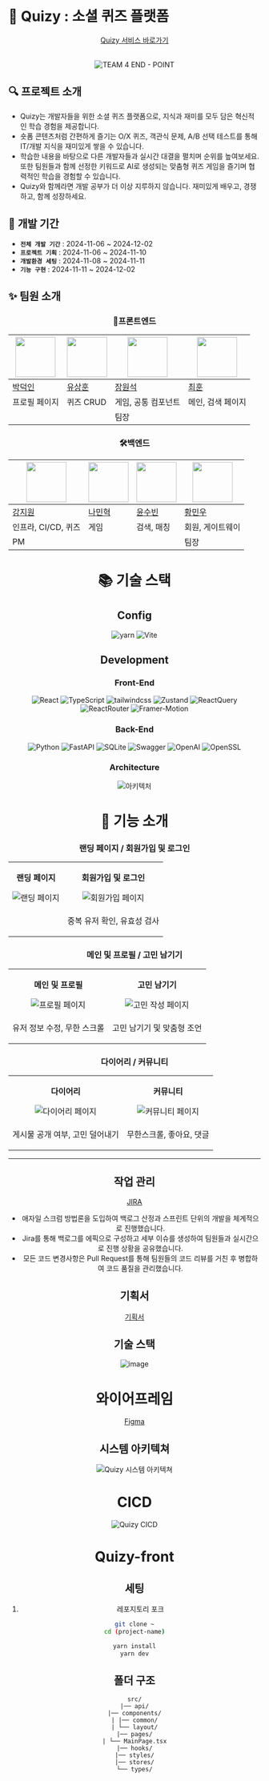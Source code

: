 # 🧐 Quizy : 소셜 퀴즈 플랫폼

<div align=center>
  <a href="https://quizy-fe.vercel.app/">Quizy 서비스 바로가기</a><Br/><Br/>

![TEAM 4 END - POINT](https://github.com/user-attachments/assets/0262f3d9-ab9e-44ec-8a86-5c7dd703a66f)

</div>

## 🔍 프로젝트 소개

- Quizy는 개발자들을 위한 소셜 퀴즈 플랫폼으로, 지식과 재미를 모두 담은 혁신적인 학습 경험을 제공합니다.
- 숏폼 콘텐츠처럼 간편하게 즐기는 O/X 퀴즈, 객관식 문제, A/B 선택 테스트를 통해 IT/개발 지식을 재미있게 쌓을 수 있습니다.
- 학습한 내용을 바탕으로 다른 개발자들과 실시간 대결을 펼치며 순위를 높여보세요. 또한 팀원들과 함께 선정한 키워드로 AI로 생성되는 맞춤형 퀴즈 게임을 즐기며 협력적인 학습을 경험할 수 있습니다.
- Quizy와 함께라면 개발 공부가 더 이상 지루하지 않습니다. 재미있게 배우고, 경쟁하고, 함께 성장하세요.

## 📅 개발 기간

- **`전체 개발 기간`** : 2024-11-06 ~ 2024-12-02
- **`프로젝트 기획`** : 2024-11-06 ~ 2024-11-10
- **`개발환경 세팅`** : 2024-11-08 ~ 2024-11-11
- **`기능 구현`** : 2024-11-11 ~ 2024-12-02

## ✨ 팀원 소개

<div align=center>

### 🚀프론트엔드

<div align=center>

| <img src="https://avatars.githubusercontent.com/u/50727457?v=4" width="80"> | <img src="https://avatars.githubusercontent.com/u/95310496?v=4" width="80"> | <img src="https://avatars.githubusercontent.com/u/122918159?v=4" width="80"> | <img src="https://avatars.githubusercontent.com/u/82489078?v=4" width="80"> |
| --------------------------------------------------------------------------- | --------------------------------------------------------------------------- | ---------------------------------------------------------------------------- | --------------------------------------------------------------------------- |
| [박덕인](https://github.com/kod0751)                                        | [유상훈](https://github.com/Yoos99)                                         | [장원석](https://github.com/Wonchang0314)                                    | [최훈](https://github.com/hoon-hoon)                                        |
| 프로필 페이지                                                               | 퀴즈 CRUD                                                                   | 게임, 공통 컴포넌트                                                          | 메인, 검색 페이지                                                           |
|                                                                             |                                                                             | 팀장                                                                         |                                                                             |

</div>

### 🛠️백엔드

<div align=center>

| <img src="https://avatars.githubusercontent.com/u/128073698?v=4" width="80"> | <img src="https://avatars.githubusercontent.com/u/112960401?v=4" width="80"> | <img src="https://avatars.githubusercontent.com/u/67736320?v=4" width="80"> | <img src="https://avatars.githubusercontent.com/u/97011190?v=4" width="80"> |
| ---------------------------------------------------------------------------- | ---------------------------------------------------------------------------- | --------------------------------------------------------------------------- | --------------------------------------------------------------------------- |
| [강지원](https://github.com/JiwonKKang)                                      | [나민혁](https://github.com/NaMinhyeok)                                      | [윤수빈](https://github.com/s0o0bn)                                         | [황민우](https://github.com/HMWG)                                           |
| 인프라, CI/CD, 퀴즈                                                          | 게임                                                                         | 검색, 매칭                                                                  | 회원, 게이트웨이                                                            |
| PM                                                                           |                                                                              |                                                                             | 팀장                                                                        |

</div>

# 📚 기술 스택

<div align=center>

## Config

![yarn](https://img.shields.io/badge/npm-2C8EBB?style=for-the-badge&logo=yarn&logoColor=white)
![Vite](https://img.shields.io/badge/vite-646CFF?style=for-the-badge&logo=vite&logoColor=white)

## Development

### Front-End

![React](https://img.shields.io/badge/React-61DAFB?style=for-the-badge&logo=react&logoColor=white)
![TypeScript](https://img.shields.io/badge/TypeScript-3178C6?style=for-the-badge&logo=typescript&logoColor=white)
![tailwindcss](https://img.shields.io/badge/styledcomponents-DB7093?style=for-the-badge&logo=styledcomponents&logoColor=white)
![Zustand](https://img.shields.io/badge/react%20zustand-%2320232a.svg?style=for-the-badge&logo=react&logoColor=%2361DAFB)
![ReactQuery](https://img.shields.io/badge/Reactquery-FF4154?style=for-the-badge&logo=reactquery&logoColor=white)
![ReactRouter](https://img.shields.io/badge/reactrouter-CA4245?style=for-the-badge&logo=reactrouter&logoColor=white)
![Framer-Motion](https://img.shields.io/badge/framer-0055FF?style=for-the-badge&logo=framer&logoColor=white)

### Back-End

![Python](https://img.shields.io/badge/python-3776AB?style=for-the-badge&logo=python&logoColor=white)
![FastAPI](https://img.shields.io/badge/fastapi-009688?style=for-the-badge&logo=fastapi&logoColor=white)
![SQLite](https://img.shields.io/badge/sqlite-003B57?style=for-the-badge&logo=sqlite&logoColor=white)
![Swagger](https://img.shields.io/badge/swagger-85EA2D?style=for-the-badge&logo=swagger&logoColor=white)
![OpenAI](https://img.shields.io/badge/openai-412991?style=for-the-badge&logo=openai&logoColor=white)
![OpenSSL](https://img.shields.io/badge/openssl-721412?style=for-the-badge&logo=openssl&logoColor=white)

### Architecture

![아키텍처](https://github.com/user-attachments/assets/3c8786ac-dcc1-4d42-8b8d-b68fe8598ef9)

</div>

# 🚀 기능 소개

### 랜딩 페이지 / 회원가입 및 로그인

<table>
  <tr>
    <td align="center">
      <p><strong>랜딩 페이지</strong></p>
      <img src="https://github.com/user-attachments/assets/b7ac2c4e-515d-4215-bf3b-b44bcfd8d64b" alt="랜딩 페이지">
    </td>
    <td align="center">
      <p><strong>회원가입 및 로그인</strong></p>
      <img src="https://github.com/user-attachments/assets/bd555a62-c2a4-4f35-b9cf-1c076a6b8d51" alt="회원가입 페이지">
    </td>
  </tr>
  <tr>
  <td></td>
    <td colspan="2" align="center">
      <p>중복 유저 확인, 유효성 검사</p>
    </td>
  </tr>
</table>

### 메인 및 프로필 / 고민 남기기

<table>
    <tr>
      <td align="center"><p><strong>메인 및 프로필</strong></p><img src="https://github.com/user-attachments/assets/afb6a8dd-3434-48c0-9e11-21b5f187da18" alt="프로필 페이지"></td>
       <td align="center"><p><strong>고민 남기기</strong></p><img src="https://github.com/user-attachments/assets/072cb302-a1db-4a63-ade0-e919f091d845" alt="고민 작성 페이지"></td>
    </tr>
    <tr>
      <td align="center">
      <p>유저 정보 수정, 무한 스크롤</p>
      </td>
      <td align="center">
      <p>고민 남기기 및 맞춤형 조언</p>
      </td>
    </tr>
</table>

### 다이어리 / 커뮤니티

<table>
  <tr>
    <td align="center"><p><strong>다이어리</strong></p><img src="https://github.com/user-attachments/assets/2532c462-834e-4354-9796-3854a1f328ff" alt="다이어리 페이지"></td>
    <td align="center"><p><strong>커뮤니티</strong></p><img src="https://github.com/user-attachments/assets/3b124175-f33d-4764-92e8-070271dccd85" alt="커뮤니티 페이지"></td>
  </tr>
  <tr>
    <td align="center">
      <p>게시물 공개 여부, 고민 덜어내기</p>
    </td>
    <td align="center">
      <p>무한스크롤, 좋아요, 댓글</p>
    </td>
  </tr>
</table>

---

## 작업 관리

[JIRA](https://rkdwldnjs878-1731394506977.atlassian.net/jira/software/projects/QUZ/boards/1/backlog?epics=visible)

- 애자일 스크럼 방법론을 도입하여 백로그 산정과 스프린트 단위의 개발을 체계적으로 진행했습니다.
- Jira를 통해 백로그를 에픽으로 구성하고 세부 이슈를 생성하여 팀원들과 실시간으로 진행 상황을 공유했습니다.
- 모든 코드 변경사항은 Pull Request를 통해 팀원들의 코드 리뷰를 거친 후 병합하여 코드 품질을 관리했습니다.

## 기획서

[기획서](https://www.notion.so/3d271163401a4da3bd9ff9e2620f1cb9?pvs=21)

## 기술 스택

<div align=center>

![image](https://github.com/user-attachments/assets/d3a92bdd-aac2-4cd2-8737-66a8fcd7ead7)

</div>

# 와이어프레임

[Figma](https://embed.figma.com/board/b0GOfiYpuendfJwq8Gatbv/%EC%88%8F%ED%8F%BC-%ED%80%B4%EC%A6%88-%ED%94%8C%EB%9E%AB%ED%8F%BC-%ED%99%94%EB%A9%B4-%EC%A0%95%EC%9D%98?node-id=0-1&node-type=canvas&t=yheujhD0MAfZ215H-0&embed-host=notion&footer=false&theme=system)

## 시스템 아키텍쳐

![Quizy 시스템 아키텍쳐](https://github.com/user-attachments/assets/039e28b4-dc5d-4927-b4a2-d359ef1a7e3c)

# CICD

![Quizy CICD](https://github.com/user-attachments/assets/33c6a245-bbf5-4197-a996-62b8dccb40c1)

# Quizy-front

## 세팅

1. 레포지토리 포크

```bash
git clone ~
cd (project-name)

yarn install
yarn dev
```

## 폴더 구조

```
src/
|── api/
|── components/
| |── common/
| └── layout/
|── pages/
| └── MainPage.tsx
|── hooks/
|── styles/
|── stores/
└── types/
```

